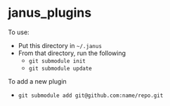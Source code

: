 janus_plugins
=============
To use:
* Put this directory in `~/.janus`
* From that directory, run the following
  * `git submodule init`
  * `git submodule update`

To add a new plugin
* `git submodule add git@github.com:name/repo.git`

